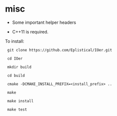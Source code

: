 # misc

* Some important helper headers

* C++11 is required.

To install:
```
 git clone https://github.com/Eplistical/IOer.git
 
 cd IOer
 
 mkdir build
 
 cd build
 
 cmake -DCMAKE_INSTALL_PREFIX=<install_prefix> .. 
 
 make
 
 make install
 
 make test
```
